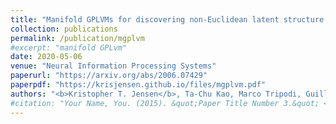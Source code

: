```yaml
---
title: "Manifold GPLVMs for discovering non-Euclidean latent structure in neural data"
collection: publications
permalink: /publication/mgplvm
#excerpt: "manifold GPLvm"
date: 2020-05-06
venue: "Neural Information Processing Systems"
paperurl: "https://arxiv.org/abs/2006.07429"
paperpdf: "https://krisjensen.github.io/files/mgplvm.pdf"
authors: "<b>Kristopher T. Jensen</b>, Ta-Chu Kao, Marco Tripodi, Guillaume Hennequin"
#citation: "Your Name, You. (2015). &quot;Paper Title Number 3.&quot; <i>Journal 1</i>. 1(3)."
---
```

